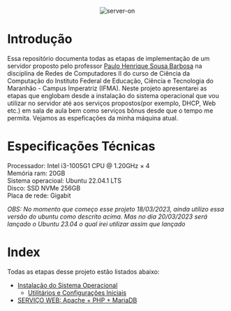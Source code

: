 
<div align="center">

![server-on](https://user-images.githubusercontent.com/104470835/226133741-49727b91-65b7-45d2-a37f-c633ee8c80b0.gif)

</div>

# Introdução

Essa repositório documenta todas as etapas de implementação de um servidor proposto pelo professor [Paulo Henrique Sousa Barbosa](https://github.com/agenteph) na disciplina de Redes de Computadores II do curso de Ciência da Computação do Instituto Federal de Educação, Ciência e Tecnologia do Maranhão - Campus Imperatriz (IFMA). Neste projeto apresentarei as etapas que englobam desde a instalação do sistema operacional que vou utilizar no servidor até aos serviços propostos(por exemplo, DHCP, Web etc.) em sala de aula bem como serviços bônus desde que o tempo me permita. Vejamos as espeficações da minha máquina atual.

# Especificações Técnicas

Processador: Intel i3-1005G1 CPU @ 1.20GHz × 4<br>
Memória ram: 20GB<br>
Sistema operacioal: Ubuntu 22.04.1 LTS<br>
Disco: SSD NVMe 256GB<br>
Placa de rede: Gigabit<br>

*OBS: No momento que começo esse projeto 18/03/2023, ainda utilizo essa versão do ubuntu como descrito acima. Mas no dia 20/03/2023 será lançado o Ubuntu 23.04 o qual irei utilizar assim que lançado*

# Index
Todas as etapas desse projeto estão listados abaixo:

* [Instalação do Sistema Operacional](https://github.com/dswendersonmelo/Server/blob/main/SistemaOperacional/UbuntuServer.md)<br>
  * [Utilitários e Configurações Iniciais](https://github.com/dswendersonmelo/ServerOn/blob/main/SistemaOperacional/startconfig.md)
* [SERVIÇO WEB: Apache + PHP + MariaDB](https://github.com/dswendersonmelo/ServerOn/blob/main/servicos_ubuntu/apache.md)
